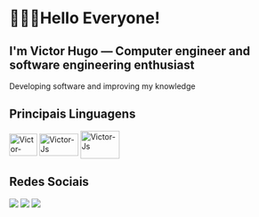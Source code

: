 # 👨🏽‍💻Hello Everyone!
## I'm Victor Hugo — Computer engineer and software engineering enthusiast 
Developing software and improving my knowledge
## Principais Linguagens
<div>
  	<img align= "center" alt= "Victor-Java" height = "40" width = "50" src = "https://cdn.jsdelivr.net/gh/devicons/devicon@latest/icons/java/java-original-wordmark.svg">
    <img align= "center" alt= "Victor-Js" height = "40" width = "70" src = "https://cdn.jsdelivr.net/gh/devicons/devicon@latest/icons/javascript/javascript-original.svg">
    <img align= "center" alt= "Victor-Js" height = "50" width = "70" src = "https://cdn.jsdelivr.net/gh/devicons/devicon@latest/icons/mysql/mysql-plain-wordmark.svg">
</div>

##

## Redes Sociais
<div>
  <a href="https://www.instagram.com/victorhugomcf/" target="_blank"><img src="https://img.shields.io/badge/-Instagram-%23E4405F?style=for-the-badge&logo=instagram&logoColor=white" target="_blank"></a>
  <a href="https://www.linkedin.com/in/victor-hugo-marcelino-fraga-115245247/" target="_blank"><img src="https://img.shields.io/badge/-LinkedIn-%230077B5?style=for-the-badge&logo=linkedin&logoColor=white" target="_blank"></a>
  <a href="https://discord.gg/baiano4383" target="_blank"><img src="https://img.shields.io/badge/Discord-7289DA?style=for-the-badge&logo=discord&logoColor=white" target="_blank"></a> 
</div>
